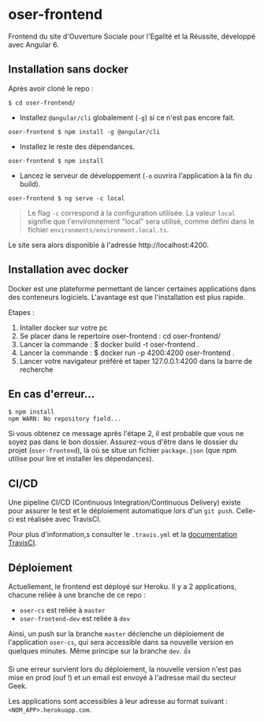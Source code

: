 # oser-frontend

Frontend du site d'Ouverture Sociale pour l'Egalité et la Réussite, développé avec Angular 6.

## Installation sans docker

Après avoir cloné le repo :

```
$ cd oser-frontend/
```

- Installez `@angular/cli` globalement (`-g`) si ce n'est pas encore fait.

```
oser-frontend $ npm install -g @angular/cli
```

- Installez le reste des dépendances.

```
oser-frontend $ npm install
```

- Lancez le serveur de développement (`-o` ouvrira l'application à la fin du build).

```
oser-frontend $ ng serve -c local
```

> Le flag `-c` correspond à la configuration utilisée. La valeur `local` signifie que l'environnement "local" sera utilisé, comme défini dans le fichier `environments/environment.local.ts`.

Le site sera alors disponible à l'adresse http://localhost:4200.

## Installation avec docker

Docker est une plateforme permettant de lancer certaines applications dans des conteneurs logiciels.
L'avantage est que l'installation est plus rapide.

Etapes :

1. Intaller docker sur votre pc
2. Se placer dans le repertoire oser-frontend : cd oser-frontend/
3. Lancer la commande : $ docker build -t oser-frontend .
4. Lancer la commande : $ docker run -p 4200:4200 oser-frontend .
5. Lancer votre navigateur préféré et taper 127.0.0.1:4200 dans la barre de recherche

## En cas d'erreur…

```
$ npm install
npm WARN: No repository field...
```

Si vous obtenez ce message après l'étape 2, il est probable que vous ne soyez pas dans le bon dossier. Assurez-vous d'être dans le dossier du projet (`oser-frontend`), là où se situe un fichier `package.json` (que npm utilise pour lire et installer les dépendances).

## CI/CD

Une pipeline CI/CD (Continuous Integration/Continuous Delivery) existe pour assurer le test et le déploiement automatique lors d'un `git push`. Celle-ci est réalisée avec TravisCI.

Pour plus d'information,s consulter le `.travis.yml` et la [documentation TravisCI](https://docs.travis-ci.com).

## Déploiement

Actuellement, le frontend est déployé sur Heroku. Il y a 2 applications, chacune reliée à une branche de ce repo :

- `oser-cs` est reliée à `master`
- `oser-frontend-dev` est reliée à `dev`

Ainsi, un push sur la branche `master` déclenche un déploiement de l'application `oser-cs`, qui sera accessible dans sa nouvelle version en quelques minutes. Même principe sur la branche `dev`. :+1:

Si une erreur survient lors du déploiement, la nouvelle version n'est pas mise en prod (ouf !) et un email est envoyé à l'adresse mail du secteur Geek.

Les applications sont accessibles à leur adresse au format suivant : `<NOM_APP>.herokuapp.com`.
